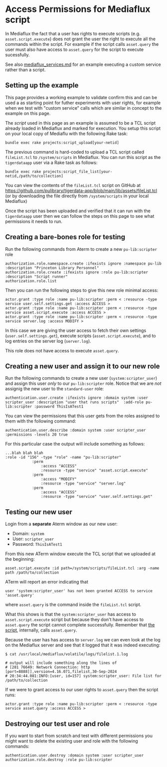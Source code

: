 # Access Permissions for Mediaflux script

In Mediaflux the fact that a user has rights to execute scripts (e.g. `asset.script.execute`) does not grant the user the right to execute all the commands within the script. For example if the script calls `asset.query` the user must also have access to `asset.query` for the script to execute sucessfully.

See also [mediaflux_services.md](https://github.com/pulibrary/tigerdata-app/blob/main/docs/mediaflux_services.md) for an example executing a custom service rather than a script.

## Setting up the example
This page provides a working example to validate confirm this and can be used a as starting point for futher experiments with user rights, for example when we test with "custom service" calls which are similar in concept to the example on this page.

The *script* used in this page as an example is assumed to be a TCL script already loaded in Mediaflux and marked for execution. You setup this script on your local copy of Mediaflu with the following Rake task:

```
bundle exec rake projects:script_upload[your-netid]
```

The previous command is hard-coded to upload a TCL script called `fileList.tcl` to `/system/scripts` in Mediaflux. You can run this script as the `tigerdataapp` user via a Rake task as follows:

```
bundle exec rake projects:script_file_list[your-netid,/path/to/collection]
```

You can view the contents of the `fileList.tcl` script on GitHub at https://github.com/pulibrary/tigerdata-app/blob/main/lib/assets/fileList.tcl (or by downloading the file directly from `/system/scripts` in your local Mediaflux)

Once the script has been uploaded and verified that it can run with the `tigerdataapp` user then we can follow the steps on this page to see what permissions it needs to run.


## Creating a bare-bones role for testing

Run the following commands from Aterm to create a new `pu-lib:scripter` role

```
authorization.role.namespace.create :ifexists ignore :namespace pu-lib :description "Princeton Library Personnel"
authorization.role.create :ifexists ignore :role pu-lib:scripter :description "Script runner"
authorization.role.list
```

Then you can run the following steps to give this new role minimal access:

```
actor.grant :type role :name pu-lib:scripter :perm < :resource -type service user.self.settings.get :access ACCESS >
actor.grant :type role :name pu-lib:scripter :perm < :resource -type service asset.script.execute :access ACCESS >
actor.grant :type role :name pu-lib:scripter :perm < :resource -type service server.log :access MODIFY >
```

In this case we are giving the user access to fetch their own settings (`user.self.settings.get`), execute scripts (`asset.script.execute`), and to log entries on the server log (`server.log`).

This role does not have access to execute `asset.query`.


## Creating a new user and assign it to our new role

Run the following commands to create a new user (`system:scripter_user`) and assign this user *only* to our `pu-lib:scripter` role. Notice that we are *not* assignig the new user to the `standard-user` role:

```
authentication.user.create :ifexists ignore :domain system :user scripter_user :description "user that runs scripts"  :add-role pu-lib:scripter :password ThisIsATest1
```

You can view the permissions that this user gets from the roles assigned to them with the following command:

```
authentication.user.describe :domain system :user scripter_user :permissions -levels 20 true
```

For this particular case the output will include something as follows:

```
...blah blah blah
:role -id "156" -type "role" -name "pu-lib:scripter"
            :perm
                :access "ACCESS"
                :resource -type "service" "asset.script.execute"
            :perm
                :access "MODIFY"
                :resource -type "service" "server.log"
            :perm
                :access "ACCESS"
                :resource -type "service" "user.self.settings.get"
```

## Testing our new user
Login from a **separate** Aterm window as our new user:
* Domain: `system`
* User: `scripter_user`
* Password: `ThisIsATest1`

From this new ATerm window execute the TCL script that we uploaded at the beginning:


```
asset.script.execute :id path=/system/scripts/fileList.tcl :arg -name path /path/to/collection
```

ATerm will report an error indicating that

```
user 'system:scripter_user' has not been granted ACCESS to service 'asset.query'
```

where `asset.query` is the command inside the `fileList.tcl` script.


What this shows is that the `system:scripter_user` has access to `asset.script.execute` script but because they don't have access to `asset.query` the script cannot complete successfully. Remember that [the script](https://github.com/pulibrary/tigerdata-app/blob/main/lib/assets/fileList.tcl), internally, calls `asset.query`.

Because the user has has access to `server.log` we can even look at the log on the Mediaflux server and see that it logged that it was indeed executing:

```
$ cat /usr/local/mediaflux/volatile/logs/filelist.1.log

# output will include something along the lines of
# [281 76649: Network Connection: http [port=8888]],version=4.16.071,filelist,30-Sep-2024
# 20:34:44.081:INFO:[user, id=157] system:scripter_user: File list for /path/to/collection
```

If we were to grant access to our user rights to `asset.query` then the script runs:

```
actor.grant :type role :name pu-lib:scripter :perm < :resource -type service asset.query :access ACCESS >
```


## Destroying our test user and role

If you want to start from scratch and test with different permissions you might want to delete the existing user and role with the following commands:

```
authentication.user.destroy :domain system :user scripter_user
authorization.role.destroy :role pu-lib:scripter
```

